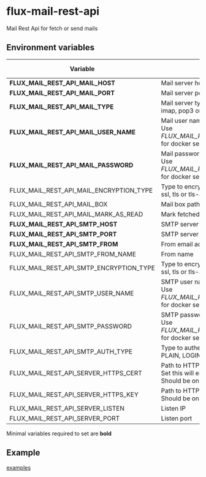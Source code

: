 # flux-mail-rest-api

Mail Rest Api for fetch or send mails

## Environment variables

| Variable | Description | Default value |
| -------- | ----------- | ------------- |
| **FLUX_MAIL_REST_API_MAIL_HOST** | Mail server host name | *-* |
| **FLUX_MAIL_REST_API_MAIL_PORT** | Mail server port | *-* |
| **FLUX_MAIL_REST_API_MAIL_TYPE** | Mail server type<br>imap, pop3 or nntp | *-* |
| **FLUX_MAIL_REST_API_MAIL_USER_NAME** | Mail user name<br>Use *FLUX_MAIL_REST_API_MAIL_USER_NAME_FILE* for docker secrets | *-* |
| **FLUX_MAIL_REST_API_MAIL_PASSWORD** | Mail password<br>Use *FLUX_MAIL_REST_API_MAIL_PASSWORD_FILE* for docker secrets | *-* |
| FLUX_MAIL_REST_API_MAIL_ENCRYPTION_TYPE | Type to encrypt the connection to the server<br>ssl, tls or tls-auto | *-* |
| FLUX_MAIL_REST_API_MAIL_BOX | Mail box path | INBOX |
| FLUX_MAIL_REST_API_MAIL_MARK_AS_READ | Mark fetched mails as read | true |
| **FLUX_MAIL_REST_API_SMTP_HOST** | SMTP server host name | *-* |
| **FLUX_MAIL_REST_API_SMTP_PORT** | SMTP server port | *-* |
| **FLUX_MAIL_REST_API_SMTP_FROM** | From email address | *-* |
| FLUX_MAIL_REST_API_SMTP_FROM_NAME | From name | *-* |
| FLUX_MAIL_REST_API_SMTP_ENCRYPTION_TYPE | Type to encrypt the connection to the server<br>ssl, tls or tls-auto | *-* |
| FLUX_MAIL_REST_API_SMTP_USER_NAME | SMTP user name<br>Use *FLUX_MAIL_REST_API_SMTP_USER_NAME_FILE* for docker secrets | *-* |
| FLUX_MAIL_REST_API_SMTP_PASSWORD | SMTP password<br>Use *FLUX_MAIL_REST_API_SMTP_PASSWORD_FILE* for docker secrets | *-* |
| FLUX_MAIL_REST_API_SMTP_AUTH_TYPE | Type to authenticate on the server<br>PLAIN, LOGIN, CRAM-MD5 or XOAUTH2 | (Auto detect) |
| FLUX_MAIL_REST_API_SERVER_HTTPS_CERT | Path to HTTPS certificate file<br>Set this will enable listen on HTTPS<br>Should be on a volume | *-* |
| FLUX_MAIL_REST_API_SERVER_HTTPS_KEY | Path to HTTPS key file<br>Should be on a volume | *-* |
| FLUX_MAIL_REST_API_SERVER_LISTEN | Listen IP | 0.0.0.0 |
| FLUX_MAIL_REST_API_SERVER_PORT | Listen port | 9501 |

Minimal variables required to set are **bold**

## Example

[examples](examples)
